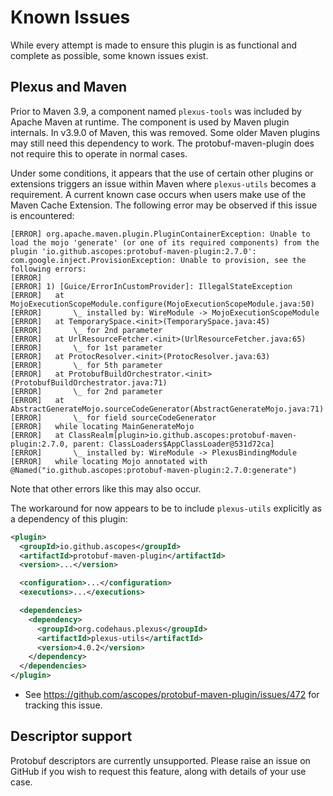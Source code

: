 # Known Issues

While every attempt is made to ensure this plugin is as functional and complete as possible,
some known issues exist.

## Plexus and Maven

Prior to Maven 3.9, a component named `plexus-tools` was included by Apache
Maven at runtime. The component is used by Maven plugin internals. In v3.9.0 of
Maven, this was removed. Some older Maven plugins may still need this dependency
to work. The protobuf-maven-plugin does not require this to operate in normal cases.

Under some conditions, it appears that the use of certain other plugins or
extensions triggers an issue within Maven where `plexus-utils` becomes a requirement.
A current known case occurs when users make use of the Maven Cache Extension. The
following error may be observed if this issue is encountered:

```
[ERROR] org.apache.maven.plugin.PluginContainerException: Unable to load the mojo 'generate' (or one of its required components) from the plugin 'io.github.ascopes:protobuf-maven-plugin:2.7.0': com.google.inject.ProvisionException: Unable to provision, see the following errors:
[ERROR] 
[ERROR] 1) [Guice/ErrorInCustomProvider]: IllegalStateException
[ERROR]   at MojoExecutionScopeModule.configure(MojoExecutionScopeModule.java:50)
[ERROR]       \_ installed by: WireModule -> MojoExecutionScopeModule
[ERROR]   at TemporarySpace.<init>(TemporarySpace.java:45)
[ERROR]       \_ for 2nd parameter
[ERROR]   at UrlResourceFetcher.<init>(UrlResourceFetcher.java:65)
[ERROR]       \_ for 1st parameter
[ERROR]   at ProtocResolver.<init>(ProtocResolver.java:63)
[ERROR]       \_ for 5th parameter
[ERROR]   at ProtobufBuildOrchestrator.<init>(ProtobufBuildOrchestrator.java:71)
[ERROR]       \_ for 2nd parameter
[ERROR]   at AbstractGenerateMojo.sourceCodeGenerator(AbstractGenerateMojo.java:71)
[ERROR]       \_ for field sourceCodeGenerator
[ERROR]   while locating MainGenerateMojo
[ERROR]   at ClassRealm[plugin>io.github.ascopes:protobuf-maven-plugin:2.7.0, parent: ClassLoaders$AppClassLoader@531d72ca]
[ERROR]       \_ installed by: WireModule -> PlexusBindingModule
[ERROR]   while locating Mojo annotated with @Named("io.github.ascopes:protobuf-maven-plugin:2.7.0:generate")
```

Note that other errors like this may also occur.

The workaround for now appears to be to include `plexus-utils` explicitly as a dependency of this plugin:

```xml
<plugin>
  <groupId>io.github.ascopes</groupId>
  <artifactId>protobuf-maven-plugin</artifactId>
  <version>...</version>

  <configuration>...</configuration>
  <executions>...</executions>

  <dependencies>
    <dependency>
      <groupId>org.codehaus.plexus</groupId>
      <artifactId>plexus-utils</artifactId>
      <version>4.0.2</version>
    </dependency>
  </dependencies>
</plugin>
```

- See https://github.com/ascopes/protobuf-maven-plugin/issues/472 for tracking this issue.

## Descriptor support

Protobuf descriptors are currently unsupported. Please raise an issue on GitHub if you wish
to request this feature, along with details of your use case.
